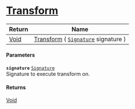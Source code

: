 # [Transform](./TangentExtraction--Transform.md)



| Return | Name | 
| --- | --- | 
| [Void](https://docs.microsoft.com/en-us/dotnet/api/System.Void) | [Transform](./TangentExtraction--Transform.md) ( [`Signature`](./../../Signature.md) signature ) | 


#### Parameters
**`signature`**  [`Signature`](./../../Signature.md)<br>Signature to execute transform on.
#### Returns
[Void](https://docs.microsoft.com/en-us/dotnet/api/System.Void)<br>
